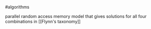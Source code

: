 
#algorithms

parallel random access memory model that gives solutions for all four combinations in [[Flynn's taxonomy]]
